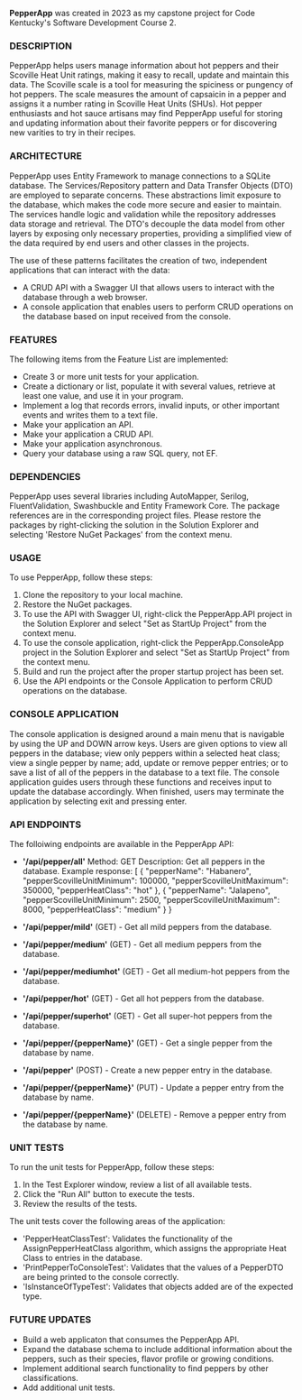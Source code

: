 **PepperApp** was created in 2023 as my capstone project for Code Kentucky's Software Development Course 2.

### DESCRIPTION
PepperApp helps users manage information about hot peppers and their Scoville Heat Unit ratings, making it easy to recall, update and maintain this data.
The Scoville scale is a tool for measuring the spiciness or pungency of hot peppers.
The scale measures the amount of capsaicin in a pepper and assigns it a number rating in Scoville Heat Units (SHUs).
Hot pepper enthusiasts and hot sauce artisans may find PepperApp useful for storing and updating information about their favorite peppers or for discovering new varities to try in their recipes.

### ARCHITECTURE
PepperApp uses Entity Framework to manage connections to a SQLite database.
The Services/Repository pattern and Data Transfer Objects (DTO) are employed to separate concerns.
These abstractions limit exposure to the database, which makes the code more secure and easier to maintain.
The services handle logic and validation while the repository addresses data storage and retrieval.
The DTO's decouple the data model from other layers by exposing only necessary properties, providing a simplified view of the data required by end users and other classes in the projects.

The use of these patterns facilitates the creation of two, independent applications that can interact with the data: 
- A CRUD API with a Swagger UI that allows users to interact with the database through a web browser.
- A console application that enables users to perform CRUD operations on the database based on input received from the console.

### FEATURES
The following items from the Feature List are implemented:
- Create 3 or more unit tests for your application.
- Create a dictionary or list, populate it with several values, retrieve at least one value, and use it in your program.
- Implement a log that records errors, invalid inputs, or other important events and writes them to a text file.
- Make your application an API.
- Make your application a CRUD API.
- Make your application asynchronous.
- Query your database using a raw SQL query, not EF.

### DEPENDENCIES
PepperApp uses several libraries including AutoMapper, Serilog, FluentValidation, Swashbuckle and Entity Framework Core.
The package references are in the corresponding project files.
Please restore the packages by right-clicking the solution in the Solution Explorer and selecting 'Restore NuGet Packages' from the context menu.

### USAGE
To use PepperApp, follow these steps:
1. Clone the repository to your local machine.
2. Restore the NuGet packages.
3. To use the API with Swagger UI, right-click the PepperApp.API project in the Solution Explorer and select "Set as StartUp Project" from the context menu.
4. To use the console application, right-click the PepperApp.ConsoleApp project in the Solution Explorer and select "Set as StartUp Project" from the context menu.
5. Build and run the project after the proper startup project has been set.
6. Use the API endpoints or the Console Application to perform CRUD operations on the database.

### CONSOLE APPLICATION
The console application is designed around a main menu that is navigable by using the UP and DOWN arrow keys.
Users are given options to view all peppers in the database; view only peppers within a selected heat class; view a single pepper by name; add, update or remove pepper entries; or to save a list of all of the peppers in the database to a text file.
The console application guides users through these functions and receives input to update the database accordingly.
When finished, users may terminate the application by selecting exit and pressing enter.

### API ENDPOINTS
The folloiwing endpoints are available in the PepperApp API:  
- **'/api/pepper/all'**	
	Method: GET 
	Description: Get all peppers in the database.
	Example response:
	[
	    {
            "pepperName": "Habanero",
            "pepperScovilleUnitMinimum": 100000,
            "pepperScovilleUnitMaximum": 350000,
            "pepperHeatClass": "hot"
        },
        {
            "pepperName": "Jalapeno",
            "pepperScovilleUnitMinimum": 2500,
            "pepperScovilleUnitMaximum": 8000,
            "pepperHeatClass": "medium"
        }
    }
		

- **'/api/pepper/mild'** (GET) - Get all mild peppers from the database.
- **'/api/pepper/medium'** (GET) - Get all medium peppers from the database.
- **'/api/pepper/mediumhot'** (GET) - Get all medium-hot peppers from the database.
- **'/api/pepper/hot'** (GET) - Get all hot peppers from the database.
- **'/api/pepper/superhot'** (GET) - Get all super-hot peppers from the database.
- **'/api/pepper/{pepperName}'** (GET) - Get a single pepper from the database by name.
- **'/api/pepper'**	(POST) - Create a new pepper entry in the database.
- **'/api/pepper/{pepperName}'** (PUT) - Update a pepper entry from the database by name.
- **'/api/pepper/{pepperName}'** (DELETE) - Remove a pepper entry from the database by name.

### UNIT TESTS
To run the unit tests for PepperApp, follow these steps:
1. In the Test Explorer window, review a list of all available tests.
2. Click the "Run All" button to execute the tests.
3. Review the results of the tests.

The unit tests cover the following areas of the application:
- 'PepperHeatClassTest': Validates the functionality of the AssignPepperHeatClass algorithm, which assigns the appropriate Heat Class to entries in the database.
- 'PrintPepperToConsoleTest': Validates that the values of a PepperDTO are being printed to the console correctly.
- 'IsInstanceOfTypeTest': Validates that objects added are of the expected type.

### FUTURE UPDATES
- Build a web applicaton that consumes the PepperApp API.
- Expand the database schema to include additional information about the peppers, such as their species, flavor profile or growing conditions.
- Implement additional search functionality to find peppers by other classifications.
- Add additional unit tests.
